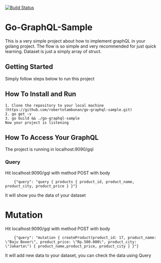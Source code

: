 [![Build Status](https://travis-ci.org/robertotambunan/go-graphql-sample.svg?branch=master)](https://travis-ci.org/robertotambunan/go-graphql-sample)
# Go-GraphQL-Sample
This is a very simple project about how to implement graphQL in your golang project. The flow is so simple and very recommended for just quick learning.
Dataset is just a simply array of struct.

## Getting Started
Simply follow steps below to run this project

## How To Install and Run
```
1. Clone the repository to your local machine (https://github.com/robertotambunan/go-graphql-sample.git)
2. go get -v
3. go build && ./go-graphql-sample
Now your project is listening
```

## How To Access Your GraphQL
The project is running in localhost:9090/gql
### Query
Hit localhost:9090/gql with method POST with body
```
    {"query": "query { products { product_id, product_name, product_city, product_price } }"}
```
It will show you the data of your dataset
# Mutation
Hit localhost:9090/gql with method POST with body
```
    {"query": "mutation { createProduct(product_id: 17, product_name: \"Baju Boxer\", product_price: \"Rp.500.000\", product_city: \"Jakarta\") { product_name,product_price, product_city } }"}
```
It will add new data to your dataset, you can check the data using Query